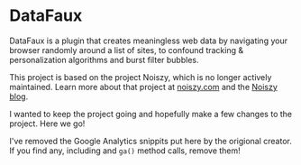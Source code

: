 # DataFaux

DataFaux is a plugin that creates meaningless web data by navigating your browser randomly around a list of sites, to confound tracking & personalization algorithms and burst filter bubbles.

This project is based on the project Noiszy, which is no longer actively maintained. Learn more about that project at [noiszy.com](https://noiszy.com/) and the [Noiszy blog](https://noiszy.com/blog/).

I wanted to keep the project going and hopefully make a few changes to the project. Here we go!

I've removed the Google Analytics snippits put here by the origional creator. If you find any, including and `ga()` method calls, remove them!
